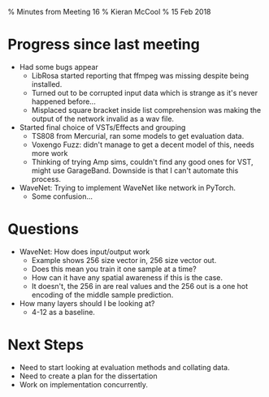 % Minutes from Meeting 16
% Kieran McCool
% 15 Feb 2018

# Progress since last meeting

* Had some bugs appear
    - LibRosa started reporting that ffmpeg was missing despite being installed.
    - Turned out to be corrupted input data which is strange as it's never happened before...
    - Misplaced square bracket inside list comprehension was making the output of the network invalid as a wav file.
* Started final choice of VSTs/Effects and grouping
    - TS808 from Mercurial, ran some models to get evaluation data.
    - Voxengo Fuzz: didn't manage to get a decent model of this, needs more work
    - Thinking of trying Amp sims, couldn't find any good ones for VST, might use GarageBand. Downside is that I can't automate this process.
* WaveNet: Trying to implement WaveNet like network in PyTorch.
    - Some confusion...

# Questions

* WaveNet: How does input/output work
    - Example shows 256 size vector in, 256 size vector out.
    - Does this mean you train it one sample at a time?
    - How can it have any spatial awareness if this is the case.
    - It doesn't, the 256 in are real values and the 256 out is a one hot encoding of the middle sample prediction.
* How many layers should I be looking at?
    - 4-12 as a baseline.

# Next Steps

* Need to start looking at evaluation methods and collating data.
* Need to create a plan for the dissertation
* Work on implementation concurrently.
